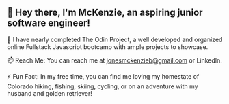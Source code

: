 
## 👋 Hey there, I'm McKenzie, an aspiring junior software engineer!

🔭 I have nearly completed The Odin Project, a well developed and organized online Fullstack Javascript bootcamp with ample projects to showcase. 

📫 Reach Me: You can reach me at jonesmckenzieb@gmail.com or LinkedIn.

⚡ Fun Fact: In my free time, you can find me loving my homestate of Colorado hiking, fishing, skiing, cycling, or on an adventure with my husband and golden retriever!


